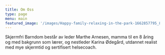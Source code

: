 ```yaml
---
title: Om Oss
type: page
menu: main
featured_image: '/images/Happy-family-relaxing-in-the-park-1662857795_8261x5508.jpeg'
---
```

Skjermfri Barndom består av leder Marthe Arnesen, mamma til en 8 åring og med bakgrunn som lærer, og nestleder Karina Ødegård, utdannet realist med mye skjermtid og sertifisert helsecoach. 
